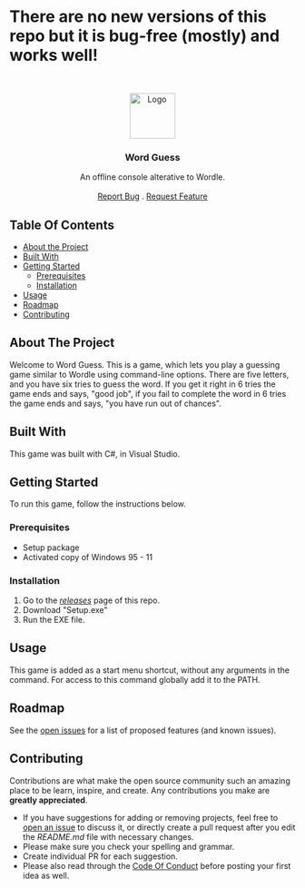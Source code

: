 # There are no new versions of this repo but it is bug-free (mostly) and works well!



<br/>
<p align="center">
  <a href="https://github.com/N-coder82/wordguess">
    <img src="Hangman1/wordGuessIcon.ico" alt="Logo" width="80" height="80">
  </a>

  <h3 align="center">Word Guess</h3>

  <p align="center">
    An offline console alterative to Wordle.
    <br/>
    <br/>
    <a href="https://github.com/N-coder82/wordguess/issues">Report Bug</a>
    .
    <a href="https://github.com/N-coder82/wordguess/issues">Request Feature</a>
  </p>
</p>


## Table Of Contents

* [About the Project](#about-the-project)
* [Built With](#built-with)
* [Getting Started](#getting-started)
  * [Prerequisites](#prerequisites)
  * [Installation](#installation)
* [Usage](#usage)
* [Roadmap](#roadmap)
* [Contributing](#contributing)

## About The Project

Welcome to Word Guess. This is a game, which lets you play a guessing game similar to Wordle using command-line options. There are five letters, and you have six tries to guess the word. If you get it right in 6 tries the game ends and says, "good job", if you fail to complete the word in 6 tries the game ends and says, "you have run out of chances".

## Built With

This game was built with C#, in Visual Studio.


## Getting Started

To run this game, follow the instructions below.

### Prerequisites

* Setup package
* Activated copy of Windows 95 - 11

### Installation

1. Go to the _[releases](https://github.com/N-coder82/wordguess/releases)_ page of this repo.
2. Download "Setup.exe"
3. Run the EXE file.

## Usage

This game is added as a start menu shortcut, without any arguments in the command. For access to this command globally add it to the PATH.

## Roadmap

See the [open issues](https://github.com/N-coder82/wordguess/issues) for a list of proposed features (and known issues).

## Contributing

Contributions are what make the open source community such an amazing place to be learn, inspire, and create. Any contributions you make are **greatly appreciated**.
* If you have suggestions for adding or removing projects, feel free to [open an issue](https://github.com/N-coder82/wordguess/issues/new) to discuss it, or directly create a pull request after you edit the *README.md* file with necessary changes.
* Please make sure you check your spelling and grammar.
* Create individual PR for each suggestion.
* Please also read through the [Code Of Conduct](https://github.com/N-coder82/wordguess/blob/main/CODE_OF_CONDUCT.md) before posting your first idea as well.

